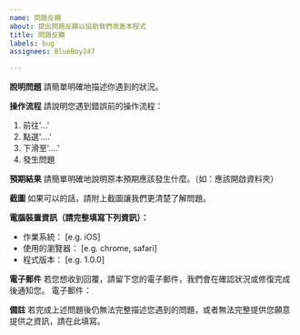 ```yaml
---
name: 問題反饋
about: 提出問題反饋以協助我們改善本程式
title: 問題反饋
labels: bug
assignees: BlueBoy247

---
```


**說明問題**
請簡單明確地描述你遇到的狀況。

**操作流程**
請說明您遇到錯誤前的操作流程：
1. 前往'...'
2. 點選'....'
3. 下滑至'....'
4. 發生問題

**預期結果**
請簡單明確地說明原本預期應該發生什麼。（如：應該開啟資料夾）

**截圖**
如果可以的話，請附上截圖讓我們更清楚了解問題。

**電腦裝置資訊（請完整填寫下列資訊）：**
 - 作業系統： [e.g. iOS]
 - 使用的瀏覽器： [e.g. chrome, safari]
 - 程式版本： [e.g. 1.0.0]

 **電子郵件**
若您想收到回覆，請留下您的電子郵件，我們會在確認狀況或修復完成後通知您。
電子郵件：

**備註**
若完成上述問題後仍無法完整描述您遇到的問題，或者無法完整提供您願意提供之資訊，請在此填寫。
